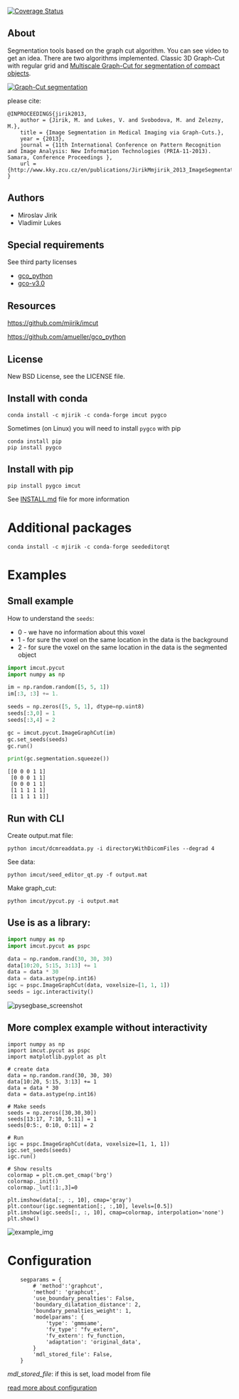 [![Coverage Status](https://coveralls.io/repos/github/mjirik/imcut/badge.svg?branch=master)](https://coveralls.io/github/mjirik/imcut?branch=master)

About
-----

Segmentation tools based on the graph cut algorithm. You can 
see video to get an idea. There are two algorithms implemented. 
Classic 3D Graph-Cut with regular grid and [Multiscale Graph-Cut for segmentation of compact objects](https://github.com/mjirik/imcut/blob/master/examples/pycut_multiresolution.ipynb).

[![Graph-Cut segmentation](https://img.youtube.com/vi/bFSyY4jyMHw/0.jpg)](https://www.youtube.com/watch?v=bFSyY4jyMHw)

please cite:

    @INPROCEEDINGS{jirik2013,
        author = {Jirik, M. and Lukes, V. and Svobodova, M. and Zelezny, M.},
        title = {Image Segmentation in Medical Imaging via Graph-Cuts.},
        year = {2013},
        journal = {11th International Conference on Pattern Recognition and Image Analysis: New Information Technologies (PRIA-11-2013). Samara, Conference Proceedings },
        url = {http://www.kky.zcu.cz/en/publications/JirikMmjirik_2013_ImageSegmentationin},
    }




Authors
-------

* Miroslav Jirik
* Vladimir Lukes

Special requirements
-----

See third party licenses

 * [gco_python](https://github.com/amueller/gco_python)
 * [gco-v3.0](http://vision.csd.uwo.ca/code/gco-v3.0.zip) 

Resources
-----

  https://github.com/mjirik/imcut
  
  https://github.com/amueller/gco_python


License
-------

New BSD License, see the LICENSE file.

Install with conda
----

    conda install -c mjirik -c conda-forge imcut pygco


Sometimes (on Linux) you will need to install `pygco` with pip

    conda install pip
    pip install pygco

Install with pip
-------

    pip install pygco imcut

See [INSTALL.md](INSTALL.md) file for more information

# Additional packages

```
conda install -c mjirik -c conda-forge seededitorqt
```


# Examples

## Small example

How to understand the `seeds`:

* 0 - we have no information about this voxel
* 1 - for sure the voxel on the same location in the data is the background
* 2 - for sure the voxel on the same location in the data is the segmented object

```python
import imcut.pycut
import numpy as np

im = np.random.random([5, 5, 1])
im[:3, :3] += 1.

seeds = np.zeros([5, 5, 1], dtype=np.uint8)
seeds[:3,0] = 1
seeds[:3,4] = 2

gc = imcut.pycut.ImageGraphCut(im)
gc.set_seeds(seeds)
gc.run()

print(gc.segmentation.squeeze())
```

```
[[0 0 0 1 1]
 [0 0 0 1 1]
 [0 0 0 1 1]
 [1 1 1 1 1]
 [1 1 1 1 1]]
```

## Run with CLI


Create output.mat file:
    
    python imcut/dcmreaddata.py -i directoryWithDicomFiles --degrad 4
    
See data:

    python imcut/seed_editor_qt.py -f output.mat
    
Make graph_cut:

    python imcut/pycut.py -i output.mat


## Use is as a library:

```python
import numpy as np
import imcut.pycut as pspc

data = np.random.rand(30, 30, 30)
data[10:20, 5:15, 3:13] += 1
data = data * 30
data = data.astype(np.int16)
igc = pspc.ImageGraphCut(data, voxelsize=[1, 1, 1])
seeds = igc.interactivity()
```
    
![pysegbase_screenshot](docs/2020-03-05_imcut.png)

    
## More complex example without interactivity

```
import numpy as np
import imcut.pycut as pspc
import matplotlib.pyplot as plt

# create data
data = np.random.rand(30, 30, 30)
data[10:20, 5:15, 3:13] += 1
data = data * 30
data = data.astype(np.int16)
    
# Make seeds
seeds = np.zeros([30,30,30])
seeds[13:17, 7:10, 5:11] = 1
seeds[0:5:, 0:10, 0:11] = 2
    
# Run 
igc = pspc.ImageGraphCut(data, voxelsize=[1, 1, 1])
igc.set_seeds(seeds)
igc.run()
    
# Show results
colormap = plt.cm.get_cmap('brg')
colormap._init()
colormap._lut[:1:,3]=0
    
plt.imshow(data[:, :, 10], cmap='gray') 
plt.contour(igc.segmentation[:, :,10], levels=[0.5])
plt.imshow(igc.seeds[:, :, 10], cmap=colormap, interpolation='none')
plt.show()
```

![example_img](https://raw.githubusercontent.com/mjirik/pyseg_base/master/imgs/example_result.png)



Configuration
===


        segparams = {
            # 'method':'graphcut',
            'method': 'graphcut',
            'use_boundary_penalties': False,
            'boundary_dilatation_distance': 2,
            'boundary_penalties_weight': 1,
            'modelparams': {
                'type': 'gmmsame',
                'fv_type': "fv_extern",
                'fv_extern': fv_function,
                'adaptation': 'original_data',
            }
            'mdl_stored_file': False,
        }
        
*mdl_stored_file*: if this is set, load model from file 

[read more about configuration](https://github.com/mjirik/imcut/blob/master/imcut/pycut.py)
